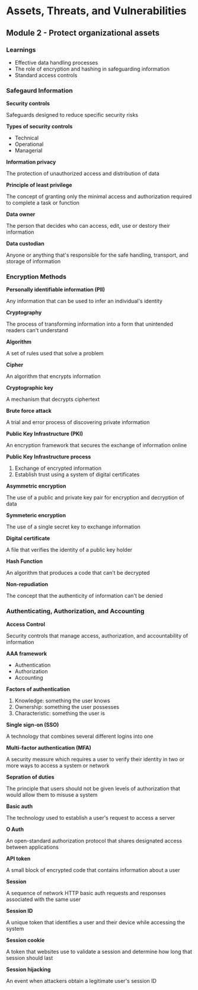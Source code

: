 # Assets, Threats, and Vulnerabilities

## Module 2 - Protect organizational assets

### Learnings

- Effective data handling processes
- The role of encryption and hashing in safeguarding information
- Standard access controls


### Safegaurd Information

**Security controls**

Safeguards designed to reduce specific security risks

**Types of security controls**

- Technical
- Operational
- Managerial


**Information privacy**

The protection of unauthorized access and distribution of data

**Principle of least privilege**

The concept of granting only the minimal access and authorization required to complete a task or function

**Data owner**

The person that decides who can access, edit, use or destory their information

**Data custodian**

Anyone or anything that's responsible for the safe handling, transport, and storage of information


### Encryption Methods

**Personally identifiable information (PII)**

Any information that can be used to infer an individual's identity

**Cryptography**

The process of transforming information into a form that unintended readers can't understand

**Algorithm**

A set of rules used that solve a problem

**Cipher**

An algorithm that encrypts information

**Cryptographic key**

A mechanism that decrypts ciphertext

**Brute force attack**

A trial and error process of discovering private information

**Public Key Infrastructure (PKI)**

An encryption framework that secures the exchange of information online

**Public Key Infrastructure process**

1. Exchange of encrypted information
2. Establish trust using a system of digital certificates

**Asymmetric encryption**

The use of a public and private key pair for encryption and decryption of data

**Symmeteric encryption**

The use of a single secret key to exchange information

**Digital certificate**

A file that verifies the identity of a public key holder

**Hash Function**

An algorithm that produces a code that can't be decrypted

**Non-repudiation**

The concept that the authenticity of information can't be denied


### Authenticating, Authorization, and Accounting

**Access Control**

Security controls that manage access, authorization, and accountability of information

**AAA framework**

- Authentication
- Authorization
- Accounting

**Factors of authentication**

1. Knowledge: something the user knows
2. Ownership: something the user possesses
3. Characteristic: something the user is

**Single sign-on (SSO)**

A technology that combines several different logins into one

**Multi-factor authentication (MFA)**

A security measure which requires a user to verify their identity in two or more ways to access a system or network

**Sepration of duties**

The principle that users should not be given levels of authorization that would allow them to misuse a system

**Basic auth**

The technology used to establish a user's request to access a server

**O Auth**

An open-standard authorization protocol that shares designated access between applications

**API token**

A small block of encrypted code that contains information about a user

**Session**

A sequence of network HTTP basic auth requests and responses associated with the same user

**Session ID**

A unique token that identifies a user and their device while accessing the system

**Session cookie**

A token that websites use to validate a session and determine how long that session should last

**Session hijacking**

An event when attackers obtain a legitimate user's session ID


